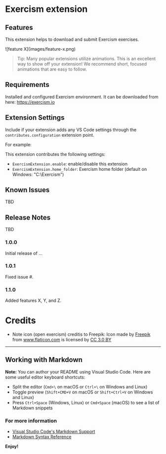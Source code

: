 # Exercism extension

## Features

This extension helps to download and submit Exercism exercises.

\!\[feature X\]\(images/feature-x.png\)

> Tip: Many popular extensions utilize animations. This is an excellent way to show off your extension! We recommend short, focused animations that are easy to follow.

## Requirements

Installed and configured Exercism environment. It can be downloaded from here: https://exercism.io

## Extension Settings

Include if your extension adds any VS Code settings through the `contributes.configuration` extension point.

For example:

This extension contributes the following settings:

* `ExercismExtension.enable`: enable/disable this extension
* `ExercismExtension.home_folder`: Exercism home folder (default on Windows: "C:\Exercism")

## Known Issues

TBD

## Release Notes

TBD

### 1.0.0

Initial release of ...

### 1.0.1

Fixed issue #.

### 1.1.0

Added features X, Y, and Z.

# Credits

* Note icon (open exercism) creditis to Freepik: Icon made by <a href="https://www.flaticon.com/authors/freepik" title="Freepik">Freepik</a> from <a href="https://www.flaticon.com/" title="Flaticon">www.flaticon.com</a> is licensed by <a href="http://creativecommons.org/licenses/by/3.0/" title="Creative Commons BY 3.0" target="_blank">CC 3.0 BY</a></div>

-----------------------------------------------------------------------------------------------------------

## Working with Markdown

**Note:** You can author your README using Visual Studio Code.  Here are some useful editor keyboard shortcuts:

* Split the editor (`Cmd+\` on macOS or `Ctrl+\` on Windows and Linux)
* Toggle preview (`Shift+CMD+V` on macOS or `Shift+Ctrl+V` on Windows and Linux)
* Press `Ctrl+Space` (Windows, Linux) or `Cmd+Space` (macOS) to see a list of Markdown snippets

### For more information

* [Visual Studio Code's Markdown Support](http://code.visualstudio.com/docs/languages/markdown)
* [Markdown Syntax Reference](https://help.github.com/articles/markdown-basics/)

**Enjoy!**
